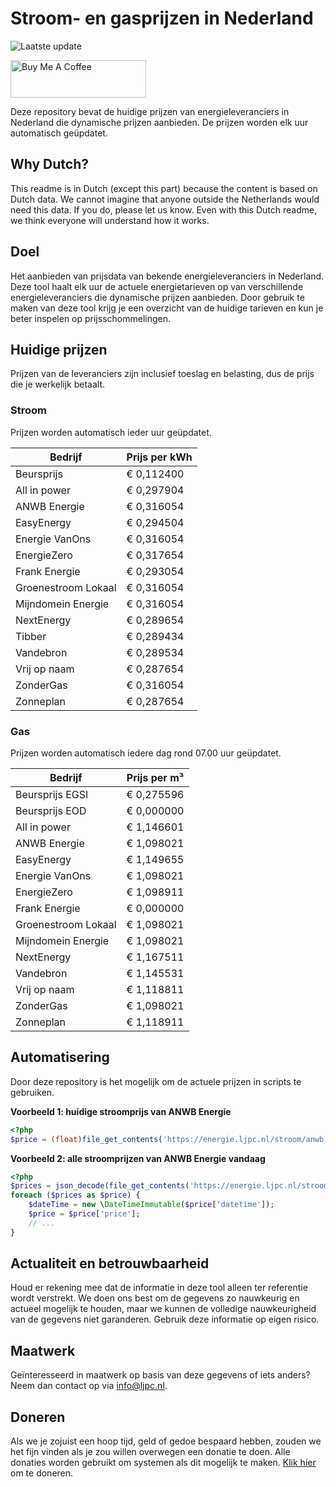 # Stroom- en gasprijzen in Nederland

![Laatste update](https://img.shields.io/badge/laatste%20update-2024--01--25%2018%3A00%20CET-brightgreen)

<a href="https://www.buymeacoffee.com/Lars-" target="_blank"><img src="https://cdn.buymeacoffee.com/buttons/v2/default-orange.png" alt="Buy Me A Coffee" height="60" style="height: 60px !important;width: 217px !important;" ></a>

Deze repository bevat de huidige prijzen van energieleveranciers in Nederland die dynamische prijzen aanbieden. De prijzen worden elk uur automatisch geüpdatet.

## Why Dutch?

This readme is in Dutch (except this part) because the content is based on Dutch data. We cannot imagine that anyone outside the Netherlands would need this data. If you do, please let us know. Even with this Dutch readme, we think
everyone will understand how it works.

## Doel

Het aanbieden van prijsdata van bekende energieleveranciers in Nederland. Deze tool haalt elk uur de actuele energietarieven op van verschillende energieleveranciers die dynamische prijzen aanbieden. Door gebruik te maken van deze tool
krijg je een overzicht van de huidige tarieven en kun je beter inspelen op prijsschommelingen.

## Huidige prijzen

Prijzen van de leveranciers zijn inclusief toeslag en belasting, dus de prijs die je werkelijk betaalt.

### Stroom

Prijzen worden automatisch ieder uur geüpdatet.

 Bedrijf | Prijs per kWh 
---------|---------------
Beursprijs | € 0,112400
All in power | € 0,297904
ANWB Energie | € 0,316054
EasyEnergy | € 0,294504
Energie VanOns | € 0,316054
EnergieZero | € 0,317654
Frank Energie | € 0,293054
Groenestroom Lokaal | € 0,316054
Mijndomein Energie | € 0,316054
NextEnergy | € 0,289654
Tibber | € 0,289434
Vandebron | € 0,289534
Vrij op naam | € 0,287654
ZonderGas | € 0,316054
Zonneplan | € 0,287654


### Gas

Prijzen worden automatisch iedere dag rond 07.00 uur geüpdatet.

 Bedrijf | Prijs per m³ 
---------|--------------
Beursprijs EGSI | € 0,275596
Beursprijs EOD | € 0,000000
All in power | € 1,146601
ANWB Energie | € 1,098021
EasyEnergy | € 1,149655
Energie VanOns | € 1,098021
EnergieZero | € 1,098911
Frank Energie | € 0,000000
Groenestroom Lokaal | € 1,098021
Mijndomein Energie | € 1,098021
NextEnergy | € 1,167511
Vandebron | € 1,145531
Vrij op naam | € 1,118811
ZonderGas | € 1,098021
Zonneplan | € 1,118911


## Automatisering

Door deze repository is het mogelijk om de actuele prijzen in scripts te gebruiken.

**Voorbeeld 1: huidige stroomprijs van ANWB Energie**

```php
<?php
$price = (float)file_get_contents('https://energie.ljpc.nl/stroom/anwb-energie-nu.txt');

```

**Voorbeeld 2: alle stroomprijzen van ANWB Energie vandaag**

```php
<?php
$prices = json_decode(file_get_contents('https://energie.ljpc.nl/stroom/all-in-power-vandaag.json'),true);
foreach ($prices as $price) {
    $dateTime = new \DateTimeImmutable($price['datetime']);
    $price = $price['price'];
    // ...
}
```

## Actualiteit en betrouwbaarheid

Houd er rekening mee dat de informatie in deze tool alleen ter referentie wordt verstrekt. We doen ons best om de gegevens zo nauwkeurig en actueel mogelijk te houden, maar we kunnen de volledige nauwkeurigheid van de gegevens niet
garanderen. Gebruik deze informatie op eigen risico.

## Maatwerk

Geïnteresseerd in maatwerk op basis van deze gegevens of iets anders? Neem dan contact op
via [info@ljpc.nl](mailto:info@ljpc.nl?subject=Energie%20prijzen).

## Doneren

Als we je zojuist een hoop tijd, geld of gedoe bespaard hebben, zouden we het fijn vinden als je zou willen overwegen een
donatie te doen. Alle donaties worden gebruikt om systemen als dit mogelijk te
maken. [Klik hier](https://www.buymeacoffee.com/Lars-) om te doneren.
